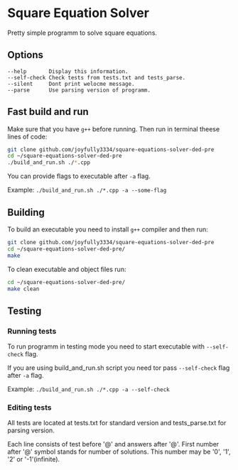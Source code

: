 # Square Equation Solver

Pretty simple programm to solve square equations.

## Options

```
--help       Display this information.
--self-check Check tests from tests.txt and tests_parse.
--silent     Dont print welocme message.
--parse      Use parsing version of programm.
```

## Fast build and run

Make sure that you have `g++` before running.
Then run in terminal theese lines of code:

```bash
git clone github.com/joyfully3334/square-equations-solver-ded-pre
cd ~/square-equations-solver-ded-pre
./build_and_run.sh ./*.cpp
```

You can provide flags to executable after `-a` flag.

Example: `./build_and_run.sh ./*.cpp -a --some-flag`

## Building

To build an executable you need to install `g++` compiler and then run:

```bash
git clone github.com/joyfully3334/square-equations-solver-ded-pre
cd ~/square-equations-solver-ded-pre/
make
```

To clean executable and object files run:

```bash
cd ~/square-equations-solver-ded-pre/
make clean
```

## Testing

### Running tests

To run programm in testing mode you need to
start executable with `--self-check` flag.

If you are using build_and_run.sh script you need
tor pass `--self-check` flag after `-a` flag.

Example: `./build_and_run.sh ./*.cpp -a --self-check`

### Editing tests

All tests are located at tests.txt for standard version
and tests_parse.txt for parsing version.

Each line consists of test before '@' and answers after '@'.
First number after '@' symbol stands for number of solutions.
This number may be '0', '1', '2' or '-1'(infinite).
